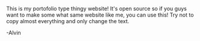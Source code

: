 This is my portofolio type thingy website! It's open source so if you guys want to make some what same website like me, you can use this!
Try not to copy almost everything and only change the text.

-Alvin
